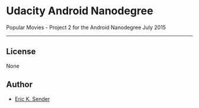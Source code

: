 # Udacity Android Nanodegree

Popular Movies - Project 2 for the Android Nanodegree July 2015
____

License
----

None

Author
----

- [Eric K. Sender](https://github.com/esend7881)
